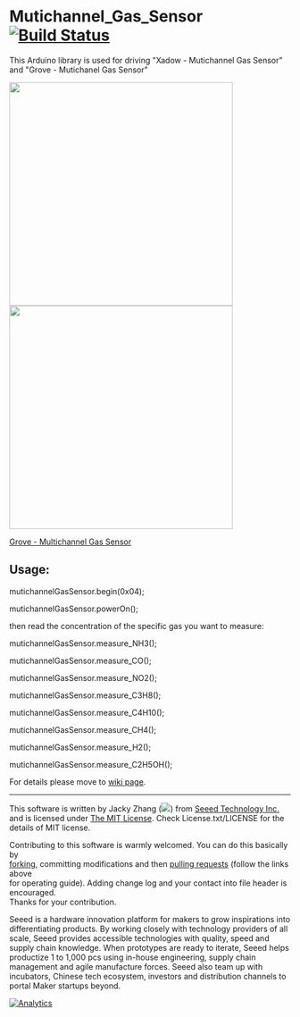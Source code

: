 # Mutichannel_Gas_Sensor  [![Build Status](https://travis-ci.com/Seeed-Studio/Mutichannel_Gas_Sensor.svg?branch=master)](https://travis-ci.com/Seeed-Studio/Mutichannel_Gas_Sensor)
This Arduino library is used for driving "Xadow - Mutichannel Gas Sensor" and "Grove - Mutichanel Gas Sensor"

<img src=https://statics3.seeedstudio.com/images/product/101020088%201.jpg width=400><img src=https://statics3.seeedstudio.com/product/101020088%201_01.jpg width=400>

[Grove - Multichannel Gas Sensor](https://www.seeedstudio.com/s/Grove-Multichannel-Gas-Sensor-p-2502.html)

## Usage:

mutichannelGasSensor.begin(0x04);

mutichannelGasSensor.powerOn();

then read the concentration of the specific gas you want to measure:

mutichannelGasSensor.measure_NH3();

mutichannelGasSensor.measure_CO();

mutichannelGasSensor.measure_NO2();

mutichannelGasSensor.measure_C3H8();

mutichannelGasSensor.measure_C4H10();

mutichannelGasSensor.measure_CH4();

mutichannelGasSensor.measure_H2();

mutichannelGasSensor.measure_C2H5OH();

For details please move to [wiki page](http://wiki.seeedstudio.com/Grove-Multichannel_Gas_Sensor/).
 
 
 
----

This software is written by Jacky Zhang (![](http://www.seeedstudio.com/wiki/images/8/8f/Email_addr_of_jacky_zhang.png)) from [Seeed Technology Inc.](http://www.seeed.cc) and is licensed under [The MIT License](http://opensource.org/licenses/mit-license.php). Check License.txt/LICENSE for the details of MIT license.<br>

Contributing to this software is warmly welcomed. You can do this basically by<br>
[forking](https://help.github.com/articles/fork-a-repo), committing modifications and then [pulling requests](https://help.github.com/articles/using-pull-requests) (follow the links above<br>
for operating guide). Adding change log and your contact into file header is encouraged.<br>
Thanks for your contribution.

Seeed is a hardware innovation platform for makers to grow inspirations into differentiating products. By working closely with technology providers of all scale, Seeed provides accessible technologies with quality, speed and supply chain knowledge. When prototypes are ready to iterate, Seeed helps productize 1 to 1,000 pcs using in-house engineering, supply chain management and agile manufacture forces. Seeed also team up with incubators, Chinese tech ecosystem, investors and distribution channels to portal Maker startups beyond.


[![Analytics](https://ga-beacon.appspot.com/UA-46589105-3/Mutichannel_Gas_Sensor)](https://github.com/igrigorik/ga-beacon)
